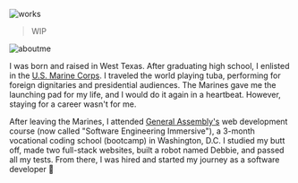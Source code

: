 ![works](https://github.com/bananabrann/bananabrann/assets/43423455/f38acca6-e043-4eea-baf2-4fb5890559d5)
> WIP

![aboutme](https://github.com/bananabrann/bananabrann/assets/43423455/89d65ac9-52e2-4c8c-b18f-9238d2a50bcf)

I was born and raised in West Texas. After graduating high school, I enlisted in the [U.S. Marine Corps](https://www.marines.mil/). I traveled the world playing tuba, performing for foreign dignitaries and presidential audiences. The Marines gave me the launching pad for my life, and I would do it again in a heartbeat. However, staying for a career wasn't for me.

After leaving the Marines, I attended [General Assembly's](https://generalassemb.ly) web development course (now called "Software Engineering Immersive"), a 3-month vocational coding school (bootcamp) in Washington, D.C. I studied my butt off, made two full-stack websites, built a robot named Debbie, and passed all my tests. From there, I was hired and started my journey as a software developer 🚢
